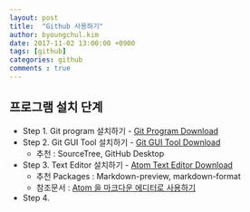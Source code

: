 ```yaml
---
layout: post
title:  "Github 사용하기"
author: byoungchul.kim
date: 2017-11-02 13:00:00 +0900
tags: [github]
categories: github
comments : true
---
```


## 프로그램 설치 단계
* Step 1. Git program 설치하기 - [Git Program Download](https://git-scm.com/)
* Step 2. Git GUI Tool 설치하기 - [Git GUI Tool Download](https://git-scm.com/download/gui/win)
  * 추천 : SourceTree, GitHub Desktop
* Step 3. Text Editor 설치하기 - [Atom Text Editor Download](https://atom.io/)
  * 추천 Packages : Markdown-preview, markdown-format
  * 참조문서 : [Atom 을 마크다운 에디터로 사용하기](http://futurecreator.github.io/2016/06/14/atom-as-markdown-editor/)
* Step 4. 

